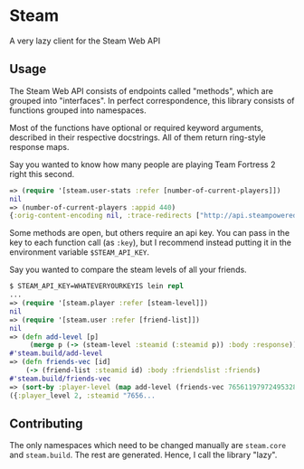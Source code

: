 # Steam

A very lazy client for the Steam Web API

## Usage

The Steam Web API consists of endpoints called "methods", which are grouped
into "interfaces". In perfect correspondence, this library consists of functions
grouped into namespaces.

Most of the functions have optional or required keyword arguments, described in their respective docstrings. All of them return ring-style response maps.

Say you wanted to know how many people are playing Team Fortress 2 right this second.

```clojure
=> (require '[steam.user-stats :refer [number-of-current-players]])
nil
=> (number-of-current-players :appid 440)
{:orig-content-encoding nil, :trace-redirects ["http://api.steampowered.com/ISteamUserStats/GetNumberOfCurrentPlayers/v0001/?appid=440"], :request-time 135, :status 200, :headers {"content-length" "60", "content-type" "application/json; charset=UTF-8", "expires" "Wed, 25 Feb 2015 05:37:05 GMT", "Date" "Wed, 25 Feb 2015 05:37:05 GMT"}, :body {:response {:player_count 34331, :result 1}}}
```

Some methods are open, but others require an api key. You can pass in the key
to each function call (as `:key`), but I recommend instead putting it in the
environment variable `$STEAM_API_KEY`.

Say you wanted to compare the steam levels of all your friends.

```clojure
$ STEAM_API_KEY=WHATEVERYOURKEYIS lein repl
...
=> (require '[steam.player :refer [steam-level]])
nil
=> (require '[steam.user :refer [friend-list]])
nil
=> (defn add-level [p]
     (merge p (-> (steam-level :steamid (:steamid p)) :body :response)))
#'steam.build/add-level
=> (defn friends-vec [id]
	(-> (friend-list :steamid id) :body :friendslist :friends)
#'steam.build/friends-vec
=> (sort-by :player-level (map add-level (friends-vec 76561197972495328))) ;Robin Walker, traditionally used in examples
({:player_level 2, :steamid "7656...
```

## Contributing

The only namespaces which need to be changed manually are `steam.core` and
`steam.build`.  The rest are generated.  Hence, I call the library "lazy".
